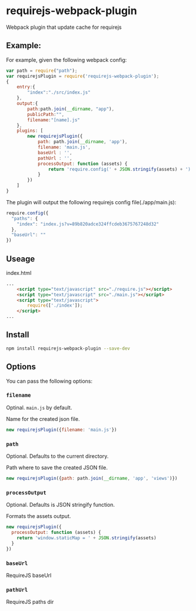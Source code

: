 # requirejs-webpack-plugin

Webpack plugin that update cache for requirejs


## Example:

For example, given the following webpack config:

```js
var path = require("path");
var requirejsPlugin = require('requirejs-webpack-plugin');
{
    entry:{
        "index":"./src/index.js"
    },
    output:{
        path:path.join(__dirname, "app"),
        publicPath:"",
        filename:"[name].js"
    },
    plugins: [
        new requirejsPlugin({
            path: path.join(__dirname, 'app'),
            filename: 'main.js',
            baseUrl : '',
            pathUrl : '',
            processOutput: function (assets) {
                return 'require.config(' + JSON.stringify(assets) + ')'
            }
        })
    ]
}
```

The plugin will output the following requirejs config file(./app/main.js):

```js
require.config({
  "paths": {
    "index": "index.js?v=89b820adce324ffcdeb3675767248d32"
  },
  "baseUrl": ""
})
```

## Useage

index.html

```html
...
    <script type="text/javascript" src="./require.js"></script>
    <script type="text/javascript" src="./main.js"></script>
    <script type="text/javascript">
        require(['./index']);
    </script>
...

```


## Install

```sh
npm install requirejs-webpack-plugin --save-dev
```

## Options

You can pass the following options:

### `filename`

Optinal. `main.js` by default.

Name for the created json file.

```js
new requirejsPlugin({filename: 'main.js'})
```


### `path`

Optional. Defaults to the current directory.

Path where to save the created JSON file.

```js
new requirejsPlugin({path: path.join(__dirname, 'app', 'views')})
```

### `processOutput`

Optional. Defaults is JSON stringify function.

Formats the assets output.

```js
new requirejsPlugin({
  processOutput: function (assets) {
    return 'window.staticMap = ' + JSON.stringify(assets)
  }
})
```

### `baseUrl`

RequireJS baseUrl


### `pathUrl`

RequireJS paths dir